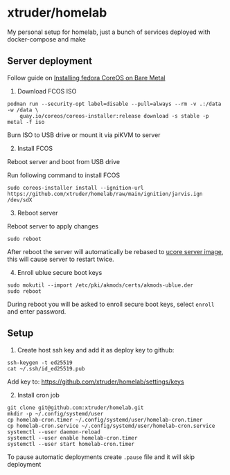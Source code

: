 # xtruder/homelab

My personal setup for homelab, just a bunch of services deployed with docker-compose and make

## Server deployment

Follow guide on [Installing fedora CoreOS on Bare Metal](https://docs.fedoraproject.org/en-US/fedora-coreos/bare-metal/)

1. Download FCOS ISO

```shell
podman run --security-opt label=disable --pull=always --rm -v .:/data -w /data \
    quay.io/coreos/coreos-installer:release download -s stable -p metal -f iso
```

Burn ISO to USB drive or mount it via piKVM to server

2. Install FCOS

Reboot server and boot from USB drive

Run following command to install FCOS

```shell
sudo coreos-installer install --ignition-url https://github.com/xtruder/homelab/raw/main/ignition/jarvis.ign /dev/sdX
```

3. Reboot server

Reboot server to apply changes

```shell
sudo reboot
```

After reboot the server will automatically be rebased to [ucore server image](https://github.com/xtruder/homelab/pkgs/container/ucore-server),
this will cause server to restart twice.

4. Enroll ublue secure boot keys

```shell
sudo mokutil --import /etc/pki/akmods/certs/akmods-ublue.der
sudo reboot
```

During reboot you will be asked to enroll secure boot keys, select `enroll` and enter password.

## Setup

1. Create host ssh key and add it as deploy key to github:

```shell
ssh-keygen -t ed25519
cat ~/.ssh/id_ed25519.pub
```

Add key to: https://github.com/xtruder/homelab/settings/keys

2. Install cron job


```shell
git clone git@github.com:xtruder/homelab.git
mkdir -p ~/.config/systemd/user
cp homelab-cron.timer ~/.config/systemd/user/homelab-cron.timer
cp homelab-cron.service ~/.config/systemd/user/homelab-cron.service
systemctl --user daemon-reload
systemctl --user enable homelab-cron.timer
systemctl --user start homelab-cron.timer
```

To pause automatic deployments create `.pause` file and it will skip deployment

